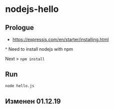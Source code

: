# nodejs-hello

## Prologue
- https://expressjs.com/en/starter/installing.html

^ Need to install nodejs with npm

Next > `npm install`

## Run
```bash
node hello.js
```
## Изменен 01.12.19